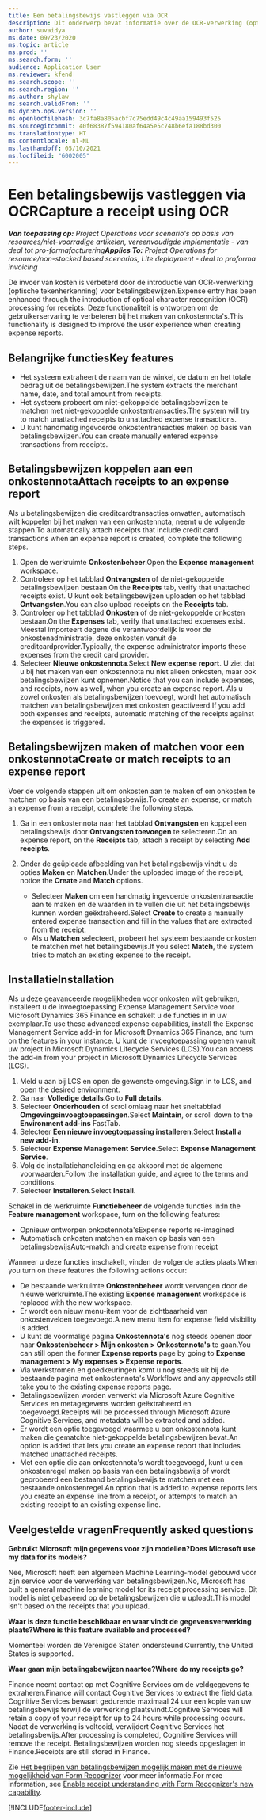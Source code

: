 ```yaml
---
title: Een betalingsbewijs vastleggen via OCR
description: Dit onderwerp bevat informatie over de OCR-verwerking (optische tekenherkenning) voor betalingsbewijzen.
author: suvaidya
ms.date: 09/23/2020
ms.topic: article
ms.prod: ''
ms.search.form: ''
audience: Application User
ms.reviewer: kfend
ms.search.scope: ''
ms.search.region: ''
ms.author: shylaw
ms.search.validFrom: ''
ms.dyn365.ops.version: ''
ms.openlocfilehash: 3c7fa8a805acbf7c75edd49c4c49aa159493f525
ms.sourcegitcommit: 40f68387f594180af64a5e5c748b6efa188bd300
ms.translationtype: HT
ms.contentlocale: nl-NL
ms.lasthandoff: 05/10/2021
ms.locfileid: "6002005"
---
```

# <a name="capture-a-receipt-using-ocr"></a><span data-ttu-id="d1cd9-103">Een betalingsbewijs vastleggen via OCR</span><span class="sxs-lookup"><span data-stu-id="d1cd9-103">Capture a receipt using OCR</span></span>

<span data-ttu-id="d1cd9-104">_**Van toepassing op:** Project Operations voor scenario's op basis van resources/niet-voorradige artikelen, vereenvoudigde implementatie - van deal tot pro-formafacturering_</span><span class="sxs-lookup"><span data-stu-id="d1cd9-104">_**Applies To:** Project Operations for resource/non-stocked based scenarios, Lite deployment - deal to proforma invoicing_</span></span>

<span data-ttu-id="d1cd9-105">De invoer van kosten is verbeterd door de introductie van OCR-verwerking (optische tekenherkenning) voor betalingsbewijzen.</span><span class="sxs-lookup"><span data-stu-id="d1cd9-105">Expense entry has been enhanced through the introduction of optical character recognition (OCR) processing for receipts.</span></span> <span data-ttu-id="d1cd9-106">Deze functionaliteit is ontworpen om de gebruikerservaring te verbeteren bij het maken van onkostennota's.</span><span class="sxs-lookup"><span data-stu-id="d1cd9-106">This functionality is designed to improve the user experience when creating expense reports.</span></span>

## <a name="key-features"></a><span data-ttu-id="d1cd9-107">Belangrijke functies</span><span class="sxs-lookup"><span data-stu-id="d1cd9-107">Key features</span></span>

- <span data-ttu-id="d1cd9-108">Het systeem extraheert de naam van de winkel, de datum en het totale bedrag uit de betalingsbewijzen.</span><span class="sxs-lookup"><span data-stu-id="d1cd9-108">The system extracts the merchant name, date, and total amount from receipts.</span></span>
- <span data-ttu-id="d1cd9-109">Het systeem probeert om niet-gekoppelde betalingsbewijzen te matchen met niet-gekoppelde onkostentransacties.</span><span class="sxs-lookup"><span data-stu-id="d1cd9-109">The system will try to match unattached receipts to unattached expense transactions.</span></span>
- <span data-ttu-id="d1cd9-110">U kunt handmatig ingevoerde onkostentransacties maken op basis van betalingsbewijzen.</span><span class="sxs-lookup"><span data-stu-id="d1cd9-110">You can create manually entered expense transactions from receipts.</span></span>

## <a name="attach-receipts-to-an-expense-report"></a><span data-ttu-id="d1cd9-111">Betalingsbewijzen koppelen aan een onkostennota</span><span class="sxs-lookup"><span data-stu-id="d1cd9-111">Attach receipts to an expense report</span></span>

<span data-ttu-id="d1cd9-112">Als u betalingsbewijzen die creditcardtransacties omvatten, automatisch wilt koppelen bij het maken van een onkostennota, neemt u de volgende stappen.</span><span class="sxs-lookup"><span data-stu-id="d1cd9-112">To automatically attach receipts that include credit card transactions when an expense report is created, complete the following steps.</span></span>

  1. <span data-ttu-id="d1cd9-113">Open de werkruimte **Onkostenbeheer**.</span><span class="sxs-lookup"><span data-stu-id="d1cd9-113">Open the **Expense management** workspace.</span></span>
  2. <span data-ttu-id="d1cd9-114">Controleer op het tabblad **Ontvangsten** of de niet-gekoppelde betalingsbewijzen bestaan.</span><span class="sxs-lookup"><span data-stu-id="d1cd9-114">On the **Receipts** tab, verify that unattached receipts exist.</span></span> <span data-ttu-id="d1cd9-115">U kunt ook betalingsbewijzen uploaden op het tabblad **Ontvangsten**.</span><span class="sxs-lookup"><span data-stu-id="d1cd9-115">You can also upload receipts on the **Receipts** tab.</span></span>
  3. <span data-ttu-id="d1cd9-116">Controleer op het tabblad **Onkosten** of de niet-gekoppelde onkosten bestaan.</span><span class="sxs-lookup"><span data-stu-id="d1cd9-116">On the **Expenses** tab, verify that unattached expenses exist.</span></span> <span data-ttu-id="d1cd9-117">Meestal importeert degene die verantwoordelijk is voor de onkostenadministratie, deze onkosten vanuit de creditcardprovider.</span><span class="sxs-lookup"><span data-stu-id="d1cd9-117">Typically, the expense administrator imports these expenses from the credit card provider.</span></span>
  4. <span data-ttu-id="d1cd9-118">Selecteer **Nieuwe onkostennota**.</span><span class="sxs-lookup"><span data-stu-id="d1cd9-118">Select **New expense report**.</span></span> <span data-ttu-id="d1cd9-119">U ziet dat u bij het maken van een onkostennota nu niet alleen onkosten, maar ook betalingsbewijzen kunt opnemen.</span><span class="sxs-lookup"><span data-stu-id="d1cd9-119">Notice that you can include expenses, and receipts, now as well, when you create an expense report.</span></span> <span data-ttu-id="d1cd9-120">Als u zowel onkosten als betalingsbewijzen toevoegt, wordt het automatisch matchen van betalingsbewijzen met onkosten geactiveerd.</span><span class="sxs-lookup"><span data-stu-id="d1cd9-120">If you add both expenses and receipts, automatic matching of the receipts against the expenses is triggered.</span></span>

## <a name="create-or-match-receipts-to-an-expense-report"></a><span data-ttu-id="d1cd9-121">Betalingsbewijzen maken of matchen voor een onkostennota</span><span class="sxs-lookup"><span data-stu-id="d1cd9-121">Create or match receipts to an expense report</span></span>
<span data-ttu-id="d1cd9-122">Voer de volgende stappen uit om onkosten aan te maken of om onkosten te matchen op basis van een betalingsbewijs.</span><span class="sxs-lookup"><span data-stu-id="d1cd9-122">To create an expense, or match an expense from a receipt, complete the following steps.</span></span>

  1. <span data-ttu-id="d1cd9-123">Ga in een onkostennota naar het tabblad **Ontvangsten** en koppel een betalingsbewijs door **Ontvangsten toevoegen** te selecteren.</span><span class="sxs-lookup"><span data-stu-id="d1cd9-123">On an expense report, on the **Receipts** tab, attach a receipt by selecting **Add receipts**.</span></span>
  2. <span data-ttu-id="d1cd9-124">Onder de geüploade afbeelding van het betalingsbewijs vindt u de opties **Maken** en **Matchen**.</span><span class="sxs-lookup"><span data-stu-id="d1cd9-124">Under the uploaded image of the receipt, notice the **Create** and **Match** options.</span></span>

      - <span data-ttu-id="d1cd9-125">Selecteer **Maken** om een handmatig ingevoerde onkostentransactie aan te maken en de waarden in te vullen die uit het betalingsbewijs kunnen worden geëxtraheerd.</span><span class="sxs-lookup"><span data-stu-id="d1cd9-125">Select **Create** to create a manually entered expense transaction and fill in the values that are extracted from the receipt.</span></span>
      - <span data-ttu-id="d1cd9-126">Als u **Matchen** selecteert, probeert het systeem bestaande onkosten te matchen met het betalingsbewijs.</span><span class="sxs-lookup"><span data-stu-id="d1cd9-126">If you select **Match**, the system tries to match an existing expense to the receipt.</span></span>

## <a name="installation"></a><span data-ttu-id="d1cd9-127">Installatie</span><span class="sxs-lookup"><span data-stu-id="d1cd9-127">Installation</span></span>

<span data-ttu-id="d1cd9-128">Als u deze geavanceerde mogelijkheden voor onkosten wilt gebruiken, installeert u de invoegtoepassing Expense Management Service voor Microsoft Dynamics 365 Finance en schakelt u de functies in in uw exemplaar.</span><span class="sxs-lookup"><span data-stu-id="d1cd9-128">To use these advanced expense capabilities, install the Expense Management Service add-in for Microsoft Dynamics 365 Finance, and turn on the features in your instance.</span></span> <span data-ttu-id="d1cd9-129">U kunt de invoegtoepassing openen vanuit uw project in Microsoft Dynamics Lifecycle Services (LCS).</span><span class="sxs-lookup"><span data-stu-id="d1cd9-129">You can access the add-in from your project in Microsoft Dynamics Lifecycle Services (LCS).</span></span>

1. <span data-ttu-id="d1cd9-130">Meld u aan bij LCS en open de gewenste omgeving.</span><span class="sxs-lookup"><span data-stu-id="d1cd9-130">Sign in to LCS, and open the desired environment.</span></span>
2. <span data-ttu-id="d1cd9-131">Ga naar **Volledige details**.</span><span class="sxs-lookup"><span data-stu-id="d1cd9-131">Go to **Full details**.</span></span>
3. <span data-ttu-id="d1cd9-132">Selecteer **Onderhouden** of scrol omlaag naar het sneltabblad **Omgevingsinvoegtoepassingen**.</span><span class="sxs-lookup"><span data-stu-id="d1cd9-132">Select **Maintain**, or scroll down to the **Environment add-ins** FastTab.</span></span>
4. <span data-ttu-id="d1cd9-133">Selecteer **Een nieuwe invoegtoepassing installeren**.</span><span class="sxs-lookup"><span data-stu-id="d1cd9-133">Select **Install a new add-in**.</span></span>
5. <span data-ttu-id="d1cd9-134">Selecteer **Expense Management Service**.</span><span class="sxs-lookup"><span data-stu-id="d1cd9-134">Select **Expense Management Service**.</span></span>
6. <span data-ttu-id="d1cd9-135">Volg de installatiehandleiding en ga akkoord met de algemene voorwaarden.</span><span class="sxs-lookup"><span data-stu-id="d1cd9-135">Follow the installation guide, and agree to the terms and conditions.</span></span>
7. <span data-ttu-id="d1cd9-136">Selecteer **Installeren**.</span><span class="sxs-lookup"><span data-stu-id="d1cd9-136">Select **Install**.</span></span>

<span data-ttu-id="d1cd9-137">Schakel in de werkruimte **Functiebeheer** de volgende functies in:</span><span class="sxs-lookup"><span data-stu-id="d1cd9-137">In the **Feature management** workspace, turn on the following features:</span></span>

- <span data-ttu-id="d1cd9-138">Opnieuw ontworpen onkostennota's</span><span class="sxs-lookup"><span data-stu-id="d1cd9-138">Expense reports re-imagined</span></span>
- <span data-ttu-id="d1cd9-139">Automatisch onkosten matchen en maken op basis van een betalingsbewijs</span><span class="sxs-lookup"><span data-stu-id="d1cd9-139">Auto-match and create expense from receipt</span></span>

<span data-ttu-id="d1cd9-140">Wanneer u deze functies inschakelt, vinden de volgende acties plaats:</span><span class="sxs-lookup"><span data-stu-id="d1cd9-140">When you turn on these features the following actions occur:</span></span>

- <span data-ttu-id="d1cd9-141">De bestaande werkruimte **Onkostenbeheer** wordt vervangen door de nieuwe werkruimte.</span><span class="sxs-lookup"><span data-stu-id="d1cd9-141">The existing **Expense management** workspace is replaced with the new workspace.</span></span>
- <span data-ttu-id="d1cd9-142">Er wordt een nieuw menu-item voor de zichtbaarheid van onkostenvelden toegevoegd.</span><span class="sxs-lookup"><span data-stu-id="d1cd9-142">A new menu item for expense field visibility is added.</span></span>
- <span data-ttu-id="d1cd9-143">U kunt de voormalige pagina **Onkostennota's** nog steeds openen door naar **Onkostenbeheer > Mijn onkosten > Onkostennota's** te gaan.</span><span class="sxs-lookup"><span data-stu-id="d1cd9-143">You can still open the former **Expense reports** page by going to **Expense management > My expenses > Expense reports**.</span></span>
- <span data-ttu-id="d1cd9-144">Via werkstromen en goedkeuringen komt u nog steeds uit bij de bestaande pagina met onkostennota's.</span><span class="sxs-lookup"><span data-stu-id="d1cd9-144">Workflows and any approvals still take you to the existing expense reports page.</span></span>
- <span data-ttu-id="d1cd9-145">Betalingsbewijzen worden verwerkt via Microsoft Azure Cognitive Services en metagegevens worden geëxtraheerd en toegevoegd.</span><span class="sxs-lookup"><span data-stu-id="d1cd9-145">Receipts will be processed through Microsoft Azure Cognitive Services, and metadata will be extracted and added.</span></span>
- <span data-ttu-id="d1cd9-146">Er wordt een optie toegevoegd waarmee u een onkostennota kunt maken die gematchte niet-gekoppelde betalingsbewijzen bevat.</span><span class="sxs-lookup"><span data-stu-id="d1cd9-146">An option is added that lets you create an expense report that includes matched unattached receipts.</span></span>
- <span data-ttu-id="d1cd9-147">Met een optie die aan onkostennota's wordt toegevoegd, kunt u een onkostenregel maken op basis van een betalingsbewijs of wordt geprobeerd een bestaand betalingsbewijs te matchen met een bestaande onkostenregel.</span><span class="sxs-lookup"><span data-stu-id="d1cd9-147">An option that is added to expense reports lets you create an expense line from a receipt, or attempts to match an existing receipt to an existing expense line.</span></span>

## <a name="frequently-asked-questions"></a><span data-ttu-id="d1cd9-148">Veelgestelde vragen</span><span class="sxs-lookup"><span data-stu-id="d1cd9-148">Frequently asked questions</span></span>

<span data-ttu-id="d1cd9-149">**Gebruikt Microsoft mijn gegevens voor zijn modellen?**</span><span class="sxs-lookup"><span data-stu-id="d1cd9-149">**Does Microsoft use my data for its models?**</span></span>

<span data-ttu-id="d1cd9-150">Nee, Microsoft heeft een algemeen Machine Learning-model gebouwd voor zijn service voor de verwerking van betalingsbewijzen.</span><span class="sxs-lookup"><span data-stu-id="d1cd9-150">No, Microsoft has built a general machine learning model for its receipt processing service.</span></span> <span data-ttu-id="d1cd9-151">Dit model is niet gebaseerd op de betalingsbewijzen die u uploadt.</span><span class="sxs-lookup"><span data-stu-id="d1cd9-151">This model isn't based on the receipts that you upload.</span></span>

<span data-ttu-id="d1cd9-152">**Waar is deze functie beschikbaar en waar vindt de gegevensverwerking plaats?**</span><span class="sxs-lookup"><span data-stu-id="d1cd9-152">**Where is this feature available and processed?**</span></span>

<span data-ttu-id="d1cd9-153">Momenteel worden de Verenigde Staten ondersteund.</span><span class="sxs-lookup"><span data-stu-id="d1cd9-153">Currently, the United States is supported.</span></span>

<span data-ttu-id="d1cd9-154">**Waar gaan mijn betalingsbewijzen naartoe?**</span><span class="sxs-lookup"><span data-stu-id="d1cd9-154">**Where do my receipts go?**</span></span>

<span data-ttu-id="d1cd9-155">Finance neemt contact op met Cognitive Services om de veldgegevens te extraheren.</span><span class="sxs-lookup"><span data-stu-id="d1cd9-155">Finance will contact Cognitive Services to extract the field data.</span></span> <span data-ttu-id="d1cd9-156">Cognitive Services bewaart gedurende maximaal 24 uur een kopie van uw betalingsbewijs terwijl de verwerking plaatsvindt.</span><span class="sxs-lookup"><span data-stu-id="d1cd9-156">Cognitive Services will retain a copy of your receipt for up to 24 hours while processing occurs.</span></span> <span data-ttu-id="d1cd9-157">Nadat de verwerking is voltooid, verwijdert Cognitive Services het betalingsbewijs.</span><span class="sxs-lookup"><span data-stu-id="d1cd9-157">After processing is completed, Cognitive Services will remove the receipt.</span></span> <span data-ttu-id="d1cd9-158">Betalingsbewijzen worden nog steeds opgeslagen in Finance.</span><span class="sxs-lookup"><span data-stu-id="d1cd9-158">Receipts are still stored in Finance.</span></span>

<span data-ttu-id="d1cd9-159">Zie [Het begrijpen van betalingsbewijzen mogelijk maken met de nieuwe mogelijkheid van Form Recognizer](https://azure.microsoft.com/blog/enable-receipt-understanding-with-form-recognizer-s-new-capability/) voor meer informatie.</span><span class="sxs-lookup"><span data-stu-id="d1cd9-159">For more information, see [Enable receipt understanding with Form Recognizer's new capability](https://azure.microsoft.com/blog/enable-receipt-understanding-with-form-recognizer-s-new-capability/).</span></span>


[!INCLUDE[footer-include](../includes/footer-banner.md)]
